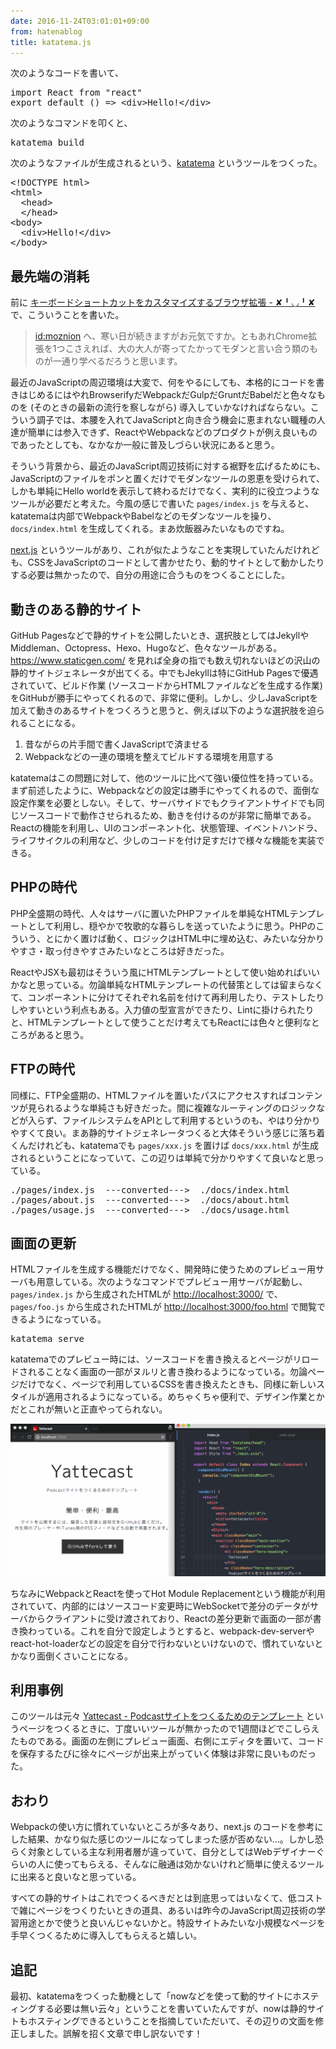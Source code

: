 ```yaml
---
date: 2016-11-24T03:01:01+09:00
from: hatenablog
title: katatema.js
---
```


<p>次のようなコードを書いて、</p>

<pre class="code" data-lang="" data-unlink>import React from "react"
export default () =&gt; &lt;div&gt;Hello!&lt;/div&gt;</pre>


<p>次のようなコマンドを叩くと、</p>

<pre class="code" data-lang="" data-unlink>katatema build</pre>


<p>次のようなファイルが生成されるという、<a href="https://github.com/r7kamura/katatema">katatema</a> というツールをつくった。</p>

<pre class="code" data-lang="" data-unlink>&lt;!DOCTYPE html&gt;
&lt;html&gt;
  &lt;head&gt;
  &lt;/head&gt;
&lt;body&gt;
  &lt;div&gt;Hello!&lt;/div&gt;
&lt;/body&gt;</pre>


<h2>最先端の消耗</h2>

<p>前に <a href="http://r7kamura.hatenablog.com/entry/2016/11/10/090029">キーボードショートカットをカスタマイズするブラウザ拡張 - ✘╹◡╹✘</a> で、こういうことを書いた。</p>

<blockquote><p><a href="http://blog.hatena.ne.jp/moznion/">id:moznion</a> へ、寒い日が続きますがお元気ですか。ともあれChrome拡張を1つこさえれば、大の大人が寄ってたかってモダンと言い合う類のものが一通り学べるだろうと思います。</p></blockquote>

<p>最近のJavaScriptの周辺環境は大変で、何をやるにしても、本格的にコードを書きはじめるにはやれBrowserifyだWebpackだGulpだGruntだBabelだと色々なものを (そのときの最新の流行を察しながら) 導入していかなければならない。こういう調子では、本腰を入れてJavaScriptと向き合う機会に恵まれない職種の人達が簡単には参入できず、ReactやWebpackなどのプロダクトが例え良いものであったとしても、なかなか一般に普及しづらい状況にあると思う。</p>

<p>そういう背景から、最近のJavaScript周辺技術に対する裾野を広げるためにも、JavaScriptのファイルをポンと置くだけでモダンなツールの恩恵を受けられて、しかも単純にHello worldを表示して終わるだけでなく、実利的に役立つようなツールが必要だと考えた。今風の感じで書いた <code>pages/index.js</code> を与えると、katatemaは内部でWebpackやBabelなどのモダンなツールを操り、<code>docs/index.html</code> を生成してくれる。まあ炊飯器みたいなものですね。</p>

<p><a href="https://github.com/zeit/next.js">next.js</a> というツールがあり、これが似たようなことを実現していたんだけれども、CSSをJavaScriptのコードとして書かせたり、動的サイトとして動かしたりする必要は無かったので、自分の用途に合うものをつくることにした。</p>

<h2>動きのある静的サイト</h2>

<p>GitHub Pagesなどで静的サイトを公開したいとき、選択肢としてはJekyllやMiddleman、Octopress、Hexo、Hugoなど、色々なツールがある。<a href="https://www.staticgen.com/">https://www.staticgen.com/</a> を見れば全身の指でも数え切れないほどの沢山の静的サイトジェネレータが出てくる。中でもJekyllは特にGitHub Pagesで優遇されていて、ビルド作業 (ソースコードからHTMLファイルなどを生成する作業) をGitHubが勝手にやってくれるので、非常に便利。しかし、少しJavaScriptを加えて動きのあるサイトをつくろうと思うと、例えば以下のような選択肢を迫られることになる。</p>

<ol>
<li>昔ながらの片手間で書くJavaScriptで済ませる</li>
<li>Webpackなどの一連の環境を整えてビルドする環境を用意する</li>
</ol>


<p>katatemaはこの問題に対して、他のツールに比べて強い優位性を持っている。まず前述したように、Webpackなどの設定は勝手にやってくれるので、面倒な設定作業を必要としない。そして、サーバサイドでもクライアントサイドでも同じソースコードで動作させられるため、動きを付けるのが非常に簡単である。Reactの機能を利用し、UIのコンポーネント化、状態管理、イベントハンドラ、ライフサイクルの利用など、少しのコードを付け足すだけで様々な機能を実装できる。</p>

<h2>PHPの時代</h2>

<p>PHP全盛期の時代、人々はサーバに置いたPHPファイルを単純なHTMLテンプレートとして利用し、穏やかで牧歌的な暮らしを送っていたように思う。PHPのこういう、とにかく置けば動く、ロジックはHTML中に埋め込む、みたいな分かりやすさ・取っ付きやすさみたいなところは好きだった。</p>

<p>ReactやJSXも最初はそういう風にHTMLテンプレートとして使い始めればいいかなと思っている。勿論単純なHTMLテンプレートの代替策としては留まらなくて、コンポーネントに分けてそれぞれ名前を付けて再利用したり、テストしたりしやすいという利点もある。入力値の型宣言ができたり、Lintに掛けられたりと、HTMLテンプレートとして使うことだけ考えてもReactには色々と便利なところがあると思う。</p>

<h2>FTPの時代</h2>

<p>同様に、FTP全盛期の、HTMLファイルを置いたパスにアクセスすればコンテンツが見られるような単純さも好きだった。間に複雑なルーティングのロジックなどが入らず、ファイルシステムをAPIとして利用するというのも、やはり分かりやすくて良い。まあ静的サイトジェネレータつくると大体そういう感じに落ち着くんだけれども、katatemaでも <code>pages/xxx.js</code> を置けば <code>docs/xxx.html</code> が生成されるということになっていて、この辺りは単純で分かりやすくて良いなと思っている。</p>

<pre class="code" data-lang="" data-unlink>./pages/index.js  ---converted---&gt;  ./docs/index.html
./pages/about.js  ---converted---&gt;  ./docs/about.html
./pages/usage.js  ---converted---&gt;  ./docs/usage.html</pre>


<h2>画面の更新</h2>

<p>HTMLファイルを生成する機能だけでなく、開発時に使うためのプレビュー用サーバも用意している。次のようなコマンドでプレビュー用サーバが起動し、<code>pages/index.js</code> から生成されたHTMLが <a href="http://localhost:3000/">http://localhost:3000/</a> で、<code>pages/foo.js</code> から生成されたHTMLが <a href="http://localhost:3000/foo.html">http://localhost:3000/foo.html</a> で閲覧できるようになっている。</p>

<pre class="code" data-lang="" data-unlink>katatema serve</pre>


<p>katatemaでのプレビュー時には、ソースコードを書き換えるとページがリロードされることなく画面の一部がヌルリと書き換わるようになっている。勿論ページだけでなく、ページで利用しているCSSを書き換えたときも、同様に新しいスタイルが適用されるようになっている。めちゃくちゃ便利で、デザイン作業とかだとこれが無いと正直やってられない。</p>

<p><img src="https://raw.githubusercontent.com/r7kamura/katatema/master/images/demo.gif" alt="demo"></p>

<p>ちなみにWebpackとReactを使ってHot Module Replacementという機能が利用されていて、内部的にはソースコード変更時にWebSocketで差分のデータがサーバからクライアントに受け渡されており、Reactの差分更新で画面の一部が書き換わっている。これを自分で設定しようとすると、webpack-dev-serverやreact-hot-loaderなどの設定を自分で行わないといけないので、慣れていないとかなり面倒くさいことになる。</p>

<h2>利用事例</h2>

<p>このツールは元々 <a href="https://r7kamura.github.io/yattecast/">Yattecast - Podcastサイトをつくるためのテンプレート</a> というページをつくるときに、丁度いいツールが無かったので1週間ほどでこしらえたものである。画面の左側にプレビュー画面、右側にエディタを置いて、コードを保存するたびに徐々にページが出来上がっていく体験は非常に良いものだった。</p>

<h2>おわり</h2>

<p>Webpackの使い方に慣れていないところが多々あり、next.js のコードを参考にした結果、かなり似た感じのツールになってしまった感が否めない…。しかし恐らく対象としている主な利用者層が違っていて、自分としてはWebデザイナーぐらいの人に使ってもらえる、そんなに融通は効かないけれど簡単に使えるツールに出来ると良いなと思っている。</p>

<p>すべての静的サイトはこれでつくるべきだとは到底思ってはいなくて、低コストで雑にページをつくりたいときの道具、あるいは昨今のJavaScript周辺技術の学習用途とかで使うと良いんじゃないかと。特設サイトみたいな小規模なページを手早くつくるために導入してもらえると嬉しい。</p>

<h2>追記</h2>

<p>最初、katatemaをつくった動機として「nowなどを使って動的サイトにホスティングする必要は無い云々」ということを書いていたんですが、nowは静的サイトもホスティングできるということを指摘していただいて、その辺りの文面を修正しました。誤解を招く文章で申し訳ないです！</p>

